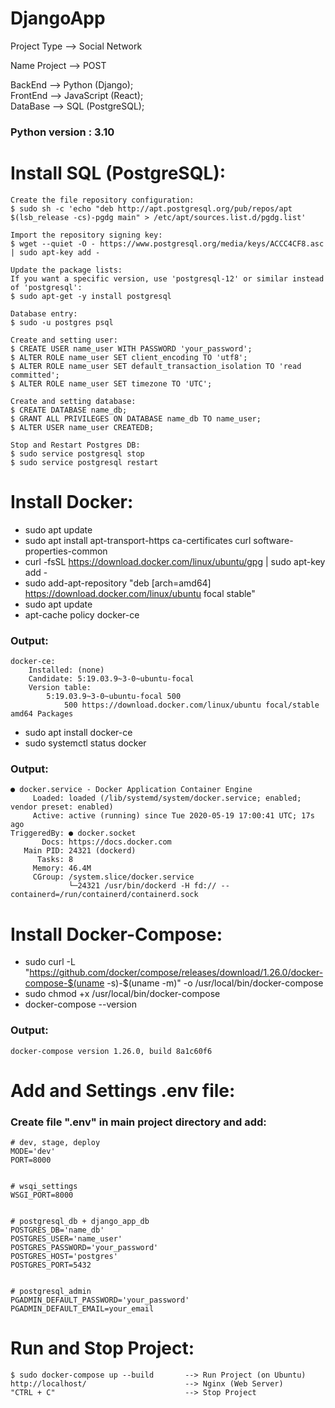# DjangoApp
Project Type  -->  Social Network

Name Project  -->  POST

BackEnd   -->  Python       (Django);\
FrontEnd  -->  JavaScript   (React);\
DataBase  -->  SQL          (PostgreSQL);

### Python version : 3.10 

# Install SQL (PostgreSQL):
    Create the file repository configuration:
    $ sudo sh -c 'echo "deb http://apt.postgresql.org/pub/repos/apt $(lsb_release -cs)-pgdg main" > /etc/apt/sources.list.d/pgdg.list'
    
    Import the repository signing key:
    $ wget --quiet -O - https://www.postgresql.org/media/keys/ACCC4CF8.asc | sudo apt-key add -

    Update the package lists:
    If you want a specific version, use 'postgresql-12' or similar instead of 'postgresql':
    $ sudo apt-get -y install postgresql
    
    Database entry:
    $ sudo -u postgres psql

    Create and setting user:
    $ CREATE USER name_user WITH PASSWORD 'your_password';
    $ ALTER ROLE name_user SET client_encoding TO 'utf8';
    $ ALTER ROLE name_user SET default_transaction_isolation TO 'read committed';
    $ ALTER ROLE name_user SET timezone TO 'UTC';
    
    Create and setting database:
    $ CREATE DATABASE name_db;
    $ GRANT ALL PRIVILEGES ON DATABASE name_db TO name_user;
    $ ALTER USER name_user CREATEDB;

    Stop and Restart Postgres DB:
    $ sudo service postgresql stop
    $ sudo service postgresql restart

# Install Docker:
 - sudo apt update
 - sudo apt install apt-transport-https ca-certificates curl software-properties-common
 - curl -fsSL https://download.docker.com/linux/ubuntu/gpg | sudo apt-key add -
 - sudo add-apt-repository "deb [arch=amd64] https://download.docker.com/linux/ubuntu focal stable"
 - sudo apt update
 - apt-cache policy docker-ce

### Output:
    docker-ce:
        Installed: (none)
        Candidate: 5:19.03.9~3-0~ubuntu-focal
        Version table:
            5:19.03.9~3-0~ubuntu-focal 500
                500 https://download.docker.com/linux/ubuntu focal/stable amd64 Packages

 - sudo apt install docker-ce
 - sudo systemctl status docker

### Output:
    ● docker.service - Docker Application Container Engine
         Loaded: loaded (/lib/systemd/system/docker.service; enabled; vendor preset: enabled)
         Active: active (running) since Tue 2020-05-19 17:00:41 UTC; 17s ago
    TriggeredBy: ● docker.socket
           Docs: https://docs.docker.com
       Main PID: 24321 (dockerd)
          Tasks: 8
         Memory: 46.4M
         CGroup: /system.slice/docker.service
                 └─24321 /usr/bin/dockerd -H fd:// --containerd=/run/containerd/containerd.sock

# Install Docker-Compose:
 - sudo curl -L "https://github.com/docker/compose/releases/download/1.26.0/docker-compose-$(uname -s)-$(uname -m)" -o /usr/local/bin/docker-compose
 - sudo chmod +x /usr/local/bin/docker-compose
 - docker-compose --version

### Output:
    docker-compose version 1.26.0, build 8a1c60f6

# Add and Settings .env file:
 ### Create file ".env" in main project directory and add: 

    # dev, stage, deploy
    MODE='dev'
    PORT=8000


    # wsqi_settings
    WSGI_PORT=8000


    # postgresql_db + django_app_db
    POSTGRES_DB='name_db'
    POSTGRES_USER='name_user'
    POSTGRES_PASSWORD='your_password'
    POSTGRES_HOST='postgres'
    POSTGRES_PORT=5432


    # postgresql_admin
    PGADMIN_DEFAULT_PASSWORD='your_password'
    PGADMIN_DEFAULT_EMAIL=your_email

# Run and Stop Project:
    $ sudo docker-compose up --build       --> Run Project (on Ubuntu)
    http://localhost/                      --> Nginx (Web Server)
    "CTRL + C"                             --> Stop Project